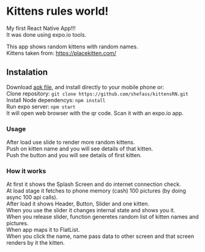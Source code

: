 # Kittens rules world!
My first React Native App!!!<br>
It was done using expo.io tools.

This app shows random kittens with random names.<br>
Kittens taken from: https://placekitten.com/ <br>

## Instalation
Download [apk file](https://github.com/shefass/kittensRN/blob/master/kittensRN-6f17e9d606524141b931a8d2f054c7d5-signed.apk?raw=true), and install directly to your mobile phone or: <br>
Clone repository: ```git clone https://github.com/shefass/kittensRN.git``` <br>
Install Node dependencys: ```npm install```<br>
Run expo server: ```npm start```<br>
It will open web browser with the qr code. Scan it with an expo.io app.<br>

### Usage
After load use slide to render more random kittens.<br>
Push on kitten name and you will see details of that kitten.<br>
Push the button and you will see details of first kitten. <br>

### How it works
At first it shows the Splash Screen and do internet connection check. <br>
At load stage it fetches to phone memory (cash) 100 pictures (by doing async 100 api calls).<br>
After load it shows Header, Button, Slider and one kitten.<br>
When you use the slider it changes internal state and shows you it.<br>
When you release slider, function generetes random list of kitten names and pictures.<br>
When app maps it to FlatList.<br>
When you click the name, name pass data to other screen and that screen renders by it the kitten.<br> 
